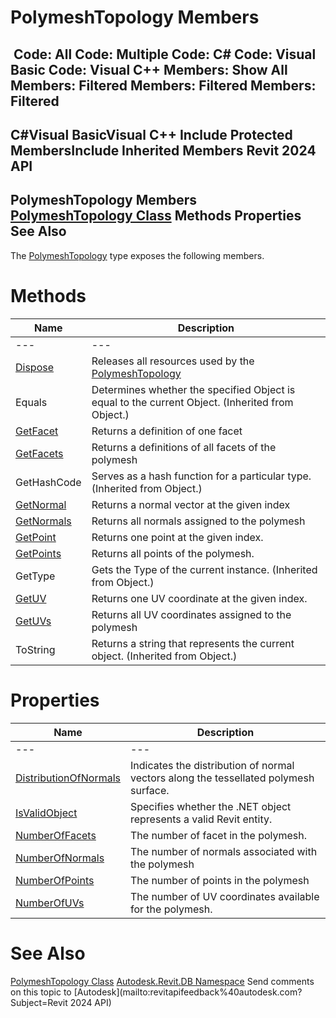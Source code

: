 # PolymeshTopology Members

﻿
 Code: All Code: Multiple Code: C# Code: Visual Basic Code: Visual C++  Members: Show All Members: Filtered Members: Filtered Members: Filtered   
---  
C#Visual BasicVisual C++
Include Protected MembersInclude Inherited Members
Revit 2024 API  
---  
PolymeshTopology Members  
[PolymeshTopology Class](fef5982c-3825-eed0-f792-1e0bff5509c2.md "PolymeshTopology Class") Methods Properties See Also  
---  
The [PolymeshTopology](fef5982c-3825-eed0-f792-1e0bff5509c2.md "PolymeshTopology Class") type exposes the following members.
# Methods
| Name | Description |
| --- | --- |
| --- | --- | --- |
| [Dispose](4214929d-48d6-f259-1cfb-9ec236d7bcbe.md "Dispose Method") | Releases all resources used by the [PolymeshTopology](fef5982c-3825-eed0-f792-1e0bff5509c2.md "PolymeshTopology Class") |
| Equals | Determines whether the specified Object is equal to the current Object. (Inherited from Object.) |
| [GetFacet](9ce0a3c4-8ad9-c445-9af2-a71c13dd6ca9.md "GetFacet Method") | Returns a definition of one facet |
| [GetFacets](6225dc0b-0764-5682-0acd-200b1feb19d4.md "GetFacets Method") | Returns a definitions of all facets of the polymesh |
| GetHashCode | Serves as a hash function for a particular type.  (Inherited from Object.) |
| [GetNormal](b85564ec-7e50-fe75-6094-2eb5b36dd4c6.md "GetNormal Method") | Returns a normal vector at the given index |
| [GetNormals](8bc4e4ba-1c62-d342-4ca5-1417f0bac8c2.md "GetNormals Method") | Returns all normals assigned to the polymesh |
| [GetPoint](fce4d0ee-9d95-f6ce-813a-e67cb28fe203.md "GetPoint Method") | Returns one point at the given index. |
| [GetPoints](691eca7c-a9e2-d082-1287-00d6e038b18f.md "GetPoints Method") | Returns all points of the polymesh. |
| GetType | Gets the Type of the current instance. (Inherited from Object.) |
| [GetUV](fbabdfa5-a2fe-0cc4-1784-2739785e059b.md "GetUV Method") | Returns one UV coordinate at the given index. |
| [GetUVs](26697f0c-570d-b8c4-25eb-782aeea404e6.md "GetUVs Method") | Returns all UV coordinates assigned to the polymesh |
| ToString | Returns a string that represents the current object. (Inherited from Object.) |

# Properties
| Name | Description |
| --- | --- |
| --- | --- | --- |
| [DistributionOfNormals](a3846cce-c6f0-683e-36f8-ea60c7f7843b.md "DistributionOfNormals Property") | Indicates the distribution of normal vectors along the tessellated polymesh surface. |
| [IsValidObject](208bce7c-7b17-32d2-f54a-4f4691aaefd7.md "IsValidObject Property") | Specifies whether the .NET object represents a valid Revit entity. |
| [NumberOfFacets](9852f305-e948-7c24-7b3e-68d37a98be98.md "NumberOfFacets Property") | The number of facet in the polymesh. |
| [NumberOfNormals](93f4755d-4792-a9be-6835-e7ac169b87d3.md "NumberOfNormals Property") | The number of normals associated with the polymesh |
| [NumberOfPoints](0241ca22-169b-ce90-ec5b-c9688990ff73.md "NumberOfPoints Property") | The number of points in the polymesh |
| [NumberOfUVs](7ac4611a-e782-2ca8-0e42-dc1fd5586a24.md "NumberOfUVs Property") | The number of UV coordinates available for the polymesh. |

# See Also
[PolymeshTopology Class](fef5982c-3825-eed0-f792-1e0bff5509c2.md "PolymeshTopology Class")
[Autodesk.Revit.DB Namespace](87546ba7-461b-c646-cbb1-2cb8f5bff8b2.md "Autodesk.Revit.DB Namespace")
Send comments on this topic to [Autodesk](mailto:revitapifeedback%40autodesk.com?Subject=Revit 2024 API)